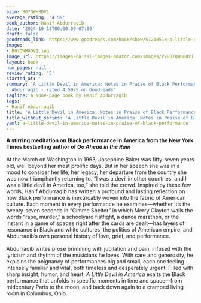 ```yaml
---
asin: B07QWH8DV1
average_rating: '4.59'
book_author: Hanif Abdurraqib
date: '2024-10-13T00:00:00-07:00'
draft: false
goodreads_link: https://www.goodreads.com/book/show/51218518-a-little-devil-in-america
image:
- B07QWH8DV1.jpg
image_url: https://images-na.ssl-images-amazon.com/images/P/B07QWH8DV1.01._SCLZZZZZZZ.jpg
layout: book
num_pages: null
review_rating: '5'
started_at: ''
summary: 'A Little Devil in America: Notes in Praise of Black Performance by Hanif
  Abdurraqib - rated 4.59/5 on Goodreads'
tagline: A None-page book by Hanif Abdurraqib
tags:
- Hanif Abdurraqib
title: 'A Little Devil in America: Notes in Praise of Black Performance'
title_without_series: 'A Little Devil in America: Notes in Praise of Black Performance'
yaml: a-little-devil-in-america-notes-in-praise-of-black-performance
---
```


<b>A stirring meditation on Black performance in America from the New York Times bestselling author of <em>Go Ahead in the Rain</em></b><br /><br />At the March on Washington in 1963, Josephine Baker was fifty-seven years old, well beyond her most prolific days. But in her speech she was in a mood to consider her life, her legacy, her departure from the country she was now triumphantly returning to. “I was a devil in other countries, and I was a little devil in America, too,” she told the crowd. Inspired by these few words, Hanif Abdurraqib has written a profound and lasting reflection on how Black performance is inextricably woven into the fabric of American culture. Each moment in every performance he examines—whether it’s the twenty-seven seconds in “Gimme Shelter” in which Merry Clayton wails the words “rape, murder,” a schoolyard fistfight, a dance marathon, or the instant in a game of spades right after the cards are dealt—has layers of resonance in Black and white cultures, the politics of American empire, and Abdurraqib’s own personal history of love, grief, and performance.<br /><br />Abdurraqib writes prose brimming with jubilation and pain, infused with the lyricism and rhythm of the musicians he loves. With care and generosity, he explains the poignancy of performances big and small, each one feeling intensely familiar and vital, both timeless and desperately urgent. Filled with sharp insight, humor, and heart, <em>A Little Devil in America</em> exalts the Black performance that unfolds in specific moments in time and space—from midcentury Paris to the moon, and back down again to a cramped living room in Columbus, Ohio.